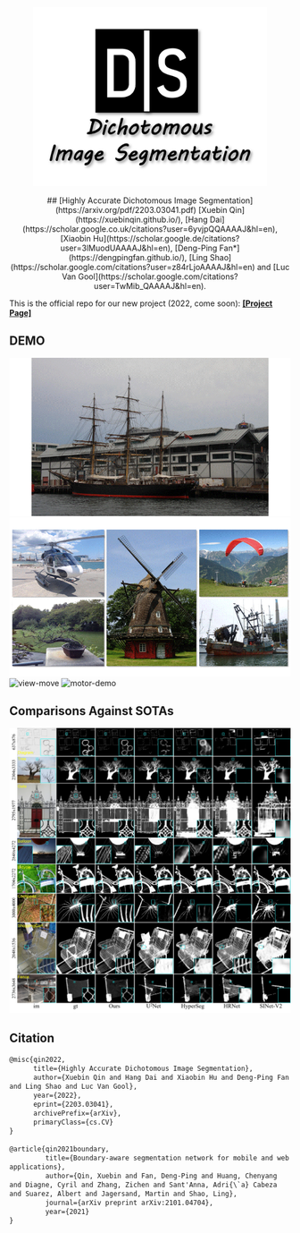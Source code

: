 <p align="center">
  <img width="420" height="320" src="figures/dis-logo-official.png">
</p>
<p align="center">
## [Highly Accurate Dichotomous Image Segmentation](https://arxiv.org/pdf/2203.03041.pdf) 
[Xuebin Qin](https://xuebinqin.github.io/), [Hang Dai](https://scholar.google.co.uk/citations?user=6yvjpQQAAAAJ&hl=en), [Xiaobin Hu](https://scholar.google.de/citations?user=3lMuodUAAAAJ&hl=en), [Deng-Ping Fan*](https://dengpingfan.github.io/), [Ling Shao](https://scholar.google.com/citations?user=z84rLjoAAAAJ&hl=en) and [Luc Van Gool](https://scholar.google.com/citations?user=TwMib_QAAAAJ&hl=en).
</p>

This is the official repo for our new project (2022, come soon): 
[**[Project Page]**](https://xuebinqin.github.io/dis/index.html)

## DEMO
![ship-demo](figures/ship-demo.gif)
![bg-removal](figures/bg-removal.gif)
![view-move](figures/view-move.gif)
![motor-demo](figures/motor-demo.gif)

## Comparisons Against SOTAs
![qual-comp](figures/qual-comp.jpg)

## Citation
```
@misc{qin2022,
      title={Highly Accurate Dichotomous Image Segmentation},
      author={Xuebin Qin and Hang Dai and Xiaobin Hu and Deng-Ping Fan and Ling Shao and Luc Van Gool},
      year={2022},
      eprint={2203.03041},
      archivePrefix={arXiv},
      primaryClass={cs.CV}
}

@article{qin2021boundary,
         title={Boundary-aware segmentation network for mobile and web applications},
         author={Qin, Xuebin and Fan, Deng-Ping and Huang, Chenyang and Diagne, Cyril and Zhang, Zichen and Sant'Anna, Adri{\`a} Cabeza and Suarez, Albert and Jagersand, Martin and Shao, Ling},
         journal={arXiv preprint arXiv:2101.04704},
         year={2021}
}
